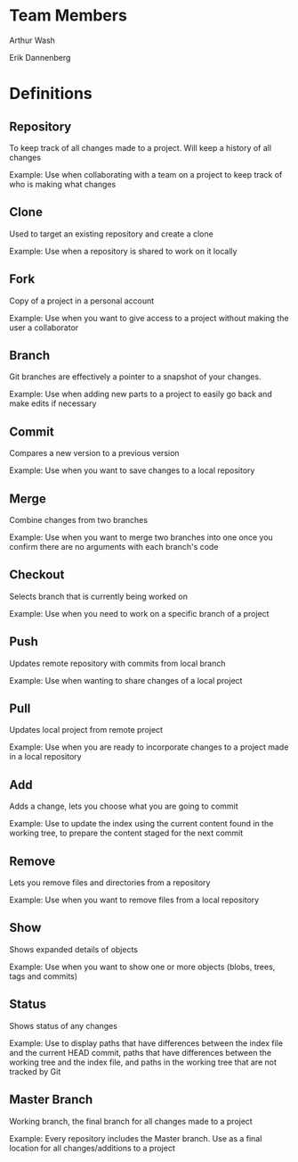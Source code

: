 # Team Members

Arthur Wash

Erik Dannenberg

# Definitions

## Repository
To keep track of all changes made to a project. Will keep a history of all changes

Example: Use when collaborating with a team on a project to keep track of who is making what changes

## Clone
Used to target an existing repository and create a clone

Example: Use when a repository is shared to work on it locally

## Fork
Copy of a project in a personal account

Example: Use when you want to give access to a project without making the user a collaborator 

## Branch
Git branches are effectively a pointer to a snapshot of your changes.

Example: Use when adding new parts to a project to easily go back and make edits if necessary

## Commit
Compares a new version to a previous version

Example: Use when you want to save changes to a local repository 

## Merge
Combine changes from two branches

Example: Use when you want to merge two branches into one once you confirm there are no arguments with each branch's code

## Checkout
Selects branch that is currently being worked on

Example: Use when you need to work on a specific branch of a project

## Push
Updates remote repository with commits from local branch

Example: Use when wanting to share changes of a local project 

## Pull
Updates local project from remote project

Example: Use when you are ready to incorporate changes to a project made in a local repository

## Add
Adds a change, lets you choose what you are going to commit

Example: Use to update the index using the current content found in the working tree, to prepare the content staged for the next commit

## Remove
Lets you remove files and directories from a repository

Example: Use when you want to remove files from a local repository 
 
## Show
Shows expanded details of objects

Example: Use when you want to show one or more objects (blobs, trees, tags and commits)

## Status
Shows status of any changes

Example: Use to display paths that have differences between the index file and the current HEAD commit, paths that have differences between the working tree and the index file, and paths in the working tree that are not tracked by Git

## Master Branch
Working branch, the final branch for all changes made to a project

Example: Every repository includes the Master branch. Use as a final location for all changes/additions to a project